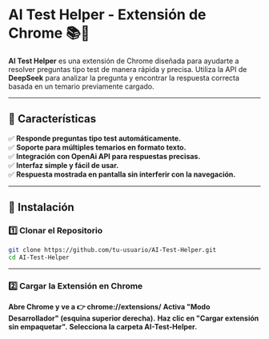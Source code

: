 # AI Test Helper - Extensión de Chrome 📚🤖

**AI Test Helper** es una extensión de Chrome diseñada para ayudarte a resolver preguntas tipo test de manera rápida y precisa. Utiliza la API de **DeepSeek** para analizar la pregunta y encontrar la respuesta correcta basada en un temario previamente cargado.

---

## 🚀 Características
✅ **Responde preguntas tipo test automáticamente.**  
✅ **Soporte para múltiples temarios en formato texto.**  
✅ **Integración con OpenAi API para respuestas precisas.**  
✅ **Interfaz simple y fácil de usar.**  
✅ **Respuesta mostrada en pantalla sin interferir con la navegación.**  

---

## 📌 Instalación
### 1️⃣ Clonar el Repositorio
```bash
git clone https://github.com/tu-usuario/AI-Test-Helper.git
cd AI-Test-Helper
````
---

### 2️⃣ Cargar la Extensión en Chrome
**Abre Chrome y ve a 👉 chrome://extensions/**
**Activa "Modo Desarrollador" (esquina superior derecha).**
**Haz clic en "Cargar extensión sin empaquetar".**
**Selecciona la carpeta AI-Test-Helper.**

